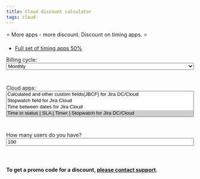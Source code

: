```yaml
---
title: Cloud discount calculator
tags: cloud
---
```


⭐️ More apps - more discount. Discount on timing apps. ⭐️

* [Full set of timing apps 50%](/Cloud-discount-calculator/?apps=stopwatch,time-between-dates,tis,timer,jsm-fields-panel-cloud&cycle=monthly&users=100)

<html>
<head>
    <script src="https://code.jquery.com/jquery-2.2.4.min.js"
            integrity="sha256-BbhdlvQf/xTY9gja0Dq3HiwQF8LaCRTXxZKRutelT44=" crossorigin="anonymous"></script>
    <link href="https://cdn.jsdelivr.net/npm/select2@4.1.0-rc.0/dist/css/select2.min.css" rel="stylesheet"/>
    <script src="https://cdn.jsdelivr.net/npm/select2@4.1.0-rc.0/dist/js/select2.min.js"></script>
</head>

<div id="cycle" style="width: 100%; margin-bottom: 20px">
    <label>Billing cycle:</label>
    <select class="cycle" style="width: 100%; margin-bottom: 20px">
        <option value="monthly" selected="selected">Monthly</option>
        <option value="annual">Annual</option>
    </select>
</div>


<div id="apps" style="width: 100%; margin-bottom: 20px">
    <label>Cloud apps:</label>
    <select class="apps" multiple="multiple" style="width: 100%; margin-bottom: 20px">
        <option value="jbcf">Calculated and other custom fields(JBCF) for Jira DC/Cloud</option>
        <option value="stopwatch">Stopwatch field for Jira Cloud</option>
        <option value="time-between-dates">Time between dates for Jira Cloud</option>
        <option value="tis" selected="selected">Time in status | SLA | Timer | Stopwatch for Jira DC/Cloud</option>
        <option value="timer" selected="selected">Timer field | SLA for Jira Cloud</option>
        <option value="jsm-fields-panel-cloud">Fields panel for Jira Service Management (JSM)</option>
    </select>
</div>


<div id="users" style="width: 100%; margin-bottom: 20px">
    <label>How many users do you have?</label>
    <input class="users" value="100" type="number" min="0" max="20000" style="width: 100%; margin-bottom: 20px"/>
</div>

<table id="table">
    <thead></thead>
</table>

<div>
    <b>To get a promo code for a discount, <a target="_blank" id="contact-to-discount" href="https://jibrok.atlassian.net/servicedesk/customer/portal/9/group/41/create/138">please contact support</a>.</b>
</div>


<script>

    
    $.urlParameters = function(params) {
      var results = new RegExp("[?&]" + params + "=([^&#]*)").exec(
        window.location.href
      );
      return results ? decodeURI(results[1]) : null;
    };

    $(document).ready(function () {
        let paramsApps = $.urlParameters("apps");
        if(paramsApps != null){
            $('.apps').val(paramsApps.split(","))
        }
        $('.apps').select2();

        let paramsCycle = $.urlParameters("cycle");
        if(paramsCycle != null){
            $('.cycle').val(paramsCycle)
        }
        $('.cycle').select2();

        let paramsUsers = $.urlParameters("users");
        if(paramsUsers != null){
            $('.users').val(paramsUsers)
        }

        $('.apps').on('change', function () {
            calculate();
            setParams();
            setSupportUrl();
        });
        $('.cycle').on('change', function () {
            calculate();
            setParams();
            setSupportUrl();
        });
        $('.users').on('change', function () {
            calculate();
            setParams();
            setSupportUrl();
        });

        calculate();
        setSupportUrl();
    });

    function setParams(){
        let params = [];
        let selectedApps = $('.apps').val();
        if(selectedApps != null){
           params.push("apps=" +  selectedApps.join(","));
        }
        if($('.cycle').val() != null){
          params.push("cycle=" +  $('.cycle').val());
        }
        if($('.users').val() != null){
         params.push("users=" +  $('.users').val());
        }
        if(params.length > 0){
            let pageUrl = window.location.href.replace(window.location.origin,"").replace(document.location.search,"");
            pageUrl += "?" + params.join("&");
            window.history.pushState('Cloud discount calculator', 'Cloud discount calculator', pageUrl);
             
        }
    }

    function setSupportUrl(){
            let selectedApps = $('.apps').val();
            if(selectedApps != null && selectedApps.length > 0){
                let paramsForRequest = "Selected apps: %0A" + selectedApps.map(it=>{
                    return appInfo[it].name
                }).join(", %0A") + ".%0A%0A" + "Cycle: " + $('.cycle').val();
                $('#contact-to-discount').attr('href', 'https://jibrok.atlassian.net/servicedesk/customer/portal/9/group/41/create/138?description=' + paramsForRequest)
            } else {
                $('#contact-to-discount').attr('href', 'https://jibrok.atlassian.net/servicedesk/customer/portal/9/group/41/create/138')
            }
    }

    appInfo = {
        jbcf: {
            name: "Calculated and other custom fields(JBCF) for Jira DC/Cloud",
            url:"https://marketplace.atlassian.com/apps/1221055/calculated-and-other-custom-fields-jbcf-for-jira-dc-cloud?hosting=cloud&tab=overview"
            },
        stopwatch:{
            name: "Stopwatch field for Jira Cloud",
            url:"https://marketplace.atlassian.com/apps/1225685/stopwatch-field-for-jira-cloud?hosting=cloud&tab=overview",
            },
        "time-between-dates": {
            name: "Time between dates for Jira Cloud",
            url:"https://marketplace.atlassian.com/apps/1226143/time-between-dates-for-jira-cloud?hosting=cloud&tab=overview",
            },
        tis: {
            name: "Time in status | SLA | Timer | Stopwatch for Jira DC/Cloud",
            url:"https://marketplace.atlassian.com/apps/1220908/time-in-status-sla-timer-stopwatch-for-jira-dc-cloud?hosting=cloud&tab=overview",
            },
        timer: {
            name:"Timer field | SLA for Jira Cloud",
            url:"https://marketplace.atlassian.com/apps/1225684/timer-field-sla-for-jira-cloud?hosting=cloud&tab=overview",
            },
        "jsm-fields-panel-cloud": {
            name:"Fields panel for Jira Service Management (JSM)",
            url:"https://marketplace.atlassian.com/apps/1226586/fields-panel-for-jira-service-management-jsm?tab=overview&hosting=cloud",
            },
    }

    basePrices = {
     "jsm-fields-panel-cloud": [
            {
                tier: 10,
                userPrice: 3,
                isStartedLicense: true
            }, {
                tier: 100,
                userPrice: 0.3
            }, {
                tier: 250,
                userPrice: 0.25
            }, {
                tier: 1000,
                userPrice: 0.15
            }, {
                tier: 2500,
                userPrice: 0.10
            }, {
                tier: 5000,
                userPrice: 0.10
            }, {
                tier: 7500,
                userPrice: 0.05
            }, {
                tier: 10000,
                userPrice: 0.05
            }, {
                tier: 15000,
                userPrice: 0.05
            }, {
                tier: 20000,
                userPrice: 0.05
            }
        ],
        jbcf: [
            {
                tier: 10,
                userPrice: 3,
                isStartedLicense: true
            }, {
                tier: 100,
                userPrice: 0.3
            }, {
                tier: 250,
                userPrice: 0.25
            }, {
                tier: 1000,
                userPrice: 0.15
            }, {
                tier: 2500,
                userPrice: 0.10
            }, {
                tier: 5000,
                userPrice: 0.10
            }, {
                tier: 7500,
                userPrice: 0.05
            }, {
                tier: 10000,
                userPrice: 0.05
            }, {
                tier: 15000,
                userPrice: 0.05
            }, {
                tier: 20000,
                userPrice: 0.05
            }
        ],
        stopwatch: [
            {
                tier: 10,
                userPrice: 3,
                isStartedLicense: true
            }, {
                tier: 100,
                userPrice: 0.35
            }, {
                tier: 250,
                userPrice: 0.25
            }, {
                tier: 1000,
                userPrice: 0.20
            }, {
                tier: 2500,
                userPrice: 0.15
            }, {
                tier: 5000,
                userPrice: 0.15
            }, {
                tier: 7500,
                userPrice: 0.15
            }, {
                tier: 10000,
                userPrice: 0.10
            }, {
                tier: 15000,
                userPrice: 0.10
            }, {
                tier: 20000,
                userPrice: 0.10
            }
        ],
        "time-between-dates": [
            {
                tier: 10,
                userPrice: 3,
                isStartedLicense: true
            }, {
                tier: 100,
                userPrice: 0.35
            }, {
                tier: 250,
                userPrice: 0.25
            }, {
                tier: 1000,
                userPrice: 0.20
            }, {
                tier: 2500,
                userPrice: 0.15
            }, {
                tier: 5000,
                userPrice: 0.15
            }, {
                tier: 7500,
                userPrice: 0.15
            }, {
                tier: 10000,
                userPrice: 0.10
            }, {
                tier: 15000,
                userPrice: 0.10
            }, {
                tier: 20000,
                userPrice: 0.10
            }
        ],
        tis: [
            {
                tier: 10,
                userPrice: 3,
                isStartedLicense: true
            }, {
                tier: 100,
                userPrice: 0.35
            }, {
                tier: 250,
                userPrice: 0.25
            }, {
                tier: 1000,
                userPrice: 0.20
            }, {
                tier: 2500,
                userPrice: 0.15
            }, {
                tier: 5000,
                userPrice: 0.15
            }, {
                tier: 7500,
                userPrice: 0.15
            }, {
                tier: 10000,
                userPrice: 0.10
            }, {
                tier: 15000,
                userPrice: 0.10
            }, {
                tier: 20000,
                userPrice: 0.10
            }
        ],
        timer: [
            {
                tier: 10,
                userPrice: 3,
                isStartedLicense: true
            }, {
                tier: 100,
                userPrice: 0.35
            }, {
                tier: 250,
                userPrice: 0.25
            }, {
                tier: 1000,
                userPrice: 0.20
            }, {
                tier: 2500,
                userPrice: 0.15
            }, {
                tier: 5000,
                userPrice: 0.15
            }, {
                tier: 7500,
                userPrice: 0.15
            }, {
                tier: 10000,
                userPrice: 0.10
            }, {
                tier: 15000,
                userPrice: 0.10
            }, {
                tier: 20000,
                userPrice: 0.10
            }
        ],
    }

    packs = [
        {
            name: "Time in status full pack",
            apps: ["stopwatch", "time-between-dates", "tis", "timer"],
            // basePrice: [1, 1.5, 1.75, 2]
            basePrice: [1, 0.5, 0.25, 0.25]
        },
        {
            name: "Time in status full pack",
            apps: ["stopwatch", "time-between-dates", "tis", "timer", "jsm-fields-panel-cloud"],
            // basePrice: [1, 1.5, 1.75, 2]
            basePrice: [1, 0.5, 0.25, 0.25, 0]
        }
    ]

    // basePack = [1, 1.75, 2.50, 3, 3.4, 3.8, 4.2, 4.5, 4.8, 5]
    basePack = [1, 0.9, 0.8, 0.7, 0.6, 0.5, 0.4, 0.3, 0.2, 0.2]

    startPriceIfHasFullPack = 0.8
    startPriceIfHasPack = 0.9


    function calculate() {

        let apps = $('.apps').val()
        let users = $('.users').val()
        let cycle = $('.cycle').val()
        //todo validate users
        if (apps == null || apps.length == 0 || users == 0) {
            return
        }
        let totalBasePrices = []
        for (let i = 0; i < apps.length; i++) {
            totalBasePrices.push(
                {
                    app: apps[i],
                    basePrice: getBasePriceForApp(apps[i], users)
                }
            )
        }

        // console.log(totalBasePrices)
        // console.log("add discount")
        totalBasePrices = addDiscountInfo(totalBasePrices);
        // console.log(totalBasePrices)
        let endTotal = 0;
        let baseTotal = 0;
        for (let i = 0; i < totalBasePrices.length; i++) {
            baseTotal += totalBasePrices[i].basePrice;
            let appPrice = totalBasePrices[i].basePrice;
            for (let j = 0; j < totalBasePrices[i].discount.length; j++) {
                if (totalBasePrices[i].totalDiscount == null) {
                    totalBasePrices[i].totalDiscount = 1;
                }
                totalBasePrices[i].totalDiscount *= totalBasePrices[i].discount[j]
                appPrice *= totalBasePrices[i].discount[j]
            }
            totalBasePrices[i].endPrice = appPrice;

            endTotal += appPrice;
        }

        let data = {
            baseTotal: baseTotal,
            endTotal: endTotal,
            apps: totalBasePrices,
            users: users,
            cycle: cycle
        }

        generateTable(data)
    }

    function generateTable(data) {
        let html = '';


        html += '<thead><tr><th>App</th><th>Base price</th><th>Price with discount</th><th>Discount</th></tr></thead>' +
            '<tbody>';

        for (let i = 0; i < data.apps.length; i++) {
            html += '<tr><td>' + '<a href="' + appInfo[data.apps[i].app].url + '" target="_blank">' + appInfo[data.apps[i].app].name + '</a></td><td>' +
                showPrices(data.apps[i].basePrice, data.users, data.cycle, false) +

                '</td><td>' +

                showPrices(data.apps[i].endPrice, data.users, data.cycle, false) +

                '</td><td>' + (parseInt(getAround(1 - data.apps[i].endPrice / data.apps[i].basePrice) * 100)) + ' % </td></tr>';
        }
        html += '<tr><td><b>Total</b></td><td style="background: #FFEBE6;">' +
            showPrices(data.baseTotal, data.users, data.cycle, true) +
            '</td><td style="background: #E3FCEF;">' +
            showPrices(data.endTotal, data.users, data.cycle, true) + '</td><td>' +
            "<b>" + (parseInt(getAround(1 - data.endTotal / data.baseTotal) * 100)) + ' % </b></td></tr>';
        html += "</tbody>"
        $('#table').html(html)
    }

    function showPrices(price, users, cycle, bold) {
        if(bold){
            if(cycle == "monthly") {
                return "<b>$" + getAround(price / users) + ' per user (average)' + '<br/>' +
                    "$" + ("" + getAround(price)).replace(".00", "") + ' a month<br/></b>';
            } else {
                return "<b>$" + getAround(price * 10 / 12 / users) + ' per user (average)' + '<br/>' +
                    "$" + ("" + getAround(price * 10)).replace(".00", "") + ' a year<br/></b>';
            }
        }
        if(cycle == "monthly") {
            return "$" + getAround(price / users) + ' per user (average)' + '<br/>' +
                "$" + ("" + getAround(price)).replace(".00", "") + ' a month<br/>';
        } else {
            return "$" + getAround(price * 10 / 12 / users) + ' per user (average)' + '<br/>' +
                "$" + ("" + getAround(price * 10)).replace(".00", "") + ' a year<br/>';
        }

    }

    function getAround(number) {
        return parseFloat(number).toFixed(2);
    }

    function addDiscountInfo(appBasedPrices) {
        appBasedPrices.sort(function (firstValue, secondValue) {
            if (firstValue.basePrice > secondValue.basePrice) {
                return 1;
            } else if (firstValue.basePrice < secondValue.basePrice) {
                return -1;
            } else {
                if (firstValue.app.length > secondValue.app.length) {
                    return 1;
                } else if (firstValue.app.length < secondValue.app.length) {
                    return -1;
                } else {
                    return 0;
                }
            }
        })
        appBasedPrices = appBasedPrices.reverse();

        let packs = copyPacks();
        let isStartPriceIfHasFullPack = false
        let isStartPriceIfHasPack = false;
        for (let i = 0; i < appBasedPrices.length; i++) {
            let app = appBasedPrices[i].app;
            for (let j = 0; j < packs.length; j++) {
                let pack = packs[j];
                let index = pack.apps.indexOf(app);
                if (index > -1) {
                    let discountIndex = pack.discountIndex
                    if (discountIndex == null) {
                        discountIndex = 0;
                    }
                    appBasedPrices[i].discount = [pack.basePrice[discountIndex]];
                    discountIndex++;
                    pack.discountIndex = discountIndex;
                    if (discountIndex > 1) {
                        isStartPriceIfHasPack = true;
                    } else if (discountIndex == pack.basePrice.length) {
                        isStartPriceIfHasFullPack = true;
                    }
                }
            }
        }

        let appsWithoutPack = 0;
        for (let i = 0; i < appBasedPrices.length; i++) {
            if (appBasedPrices[i].discount == null) {
                if (isStartPriceIfHasFullPack) {
                    appBasedPrices[i].discount = [startPriceIfHasFullPack]
                } else if (isStartPriceIfHasPack) {
                    appBasedPrices[i].discount = [startPriceIfHasPack]
                } else {
                    appBasedPrices[i].discount = []
                }

                appBasedPrices[i].discount.push(basePack[appsWithoutPack]);
                appsWithoutPack++;
            } else {
                appsWithoutPack++;
            }
        }
        return appBasedPrices;
    }

    function copyPacks() {
        return JSON.parse(JSON.stringify(packs))
    }


    function getBasePriceForApp(app, users) {
        let total = 0;
        let appPrices = basePrices[app];
        let prevTier = 0;
        for (let i = 0; i < appPrices.length; i++) {
            let appPrice = appPrices[i];
            let priceCurrentTier = appPrice.userPrice;
            let isStartedLicense = appPrice.isStartedLicense;
            let needStartedLicense = users <= 10;
            if (appPrice.tier <= users) {
                if (needStartedLicense) {
                    total += priceCurrentTier;
                } else if (isStartedLicense) {
                    continue
                }

                total += (appPrice.tier - prevTier) * priceCurrentTier;
                prevTier = appPrice.tier;
            } else {
                total += (users - prevTier) * priceCurrentTier;
                break
            }
        }
        return total;
    }
</script>

<script>

</script>
</html>





